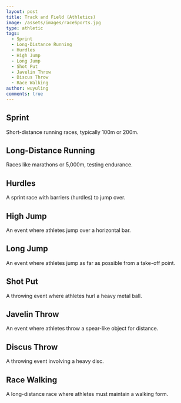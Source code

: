 ```yaml
---
layout: post
title: Track and Field (Athletics)
image: /assets/images/raceSports.jpg
type: athletic
tags:
  - Sprint
  - Long-Distance Running
  - Hurdles
  - High Jump
  - Long Jump
  - Shot Put
  - Javelin Throw
  - Discus Throw
  - Race Walking
author: wuyuling
comments: true
---
```

## Sprint
Short-distance running races, typically 100m or 200m.

## Long-Distance Running
Races like marathons or 5,000m, testing endurance.

## Hurdles
A sprint race with barriers (hurdles) to jump over.

## High Jump
An event where athletes jump over a horizontal bar.

## Long Jump
An event where athletes jump as far as possible from a take-off point.

## Shot Put
A throwing event where athletes hurl a heavy metal ball.

## Javelin Throw
An event where athletes throw a spear-like object for distance.

## Discus Throw
A throwing event involving a heavy disc.

## Race Walking
A long-distance race where athletes must maintain a walking form.
